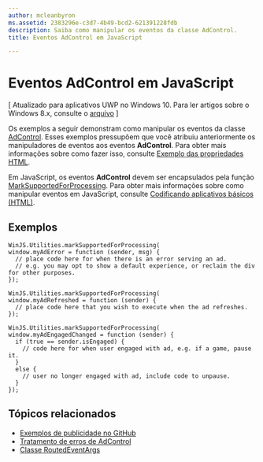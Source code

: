 ```yaml
---
author: mcleanbyron
ms.assetid: 2383296e-c3d7-4b49-bcd2-621391228fdb
description: Saiba como manipular os eventos da classe AdControl.
title: Eventos AdControl em JavaScript

---
```


# Eventos AdControl em JavaScript


\[ Atualizado para aplicativos UWP no Windows 10. Para ler artigos sobre o Windows 8.x, consulte o [arquivo](http://go.microsoft.com/fwlink/p/?linkid=619132) \]

Os exemplos a seguir demonstram como manipular os eventos da classe [AdControl](https://msdn.microsoft.com/library/windows/apps/microsoft.advertising.winrt.ui.adcontrol.aspx). Esses exemplos pressupõem que você atribuiu anteriormente os manipuladores de eventos aos eventos **AdControl**. Para obter mais informações sobre como fazer isso, consulte [Exemplo das propriedades HTML](html-properties-example.md).

Em JavaScript, os eventos **AdControl** devem ser encapsulados pela função [MarkSupportedForProcessing](http://msdn.microsoft.com/en-us/library/windows/apps/Hh967819.aspx). Para obter mais informações sobre como manipular eventos em JavaScript, consulte [Codificando aplicativos básicos (HTML)](https://msdn.microsoft.com/en-us/library/windows/apps/hh780660.aspx#adding-event-handlers).

## Exemplos

``` syntax
WinJS.Utilities.markSupportedForProcessing(
window.myAdError = function (sender, msg) {
  // place code here for when there is an error serving an ad.
  // e.g. you may opt to show a default experience, or reclaim the div for other purposes.
});

WinJS.Utilities.markSupportedForProcessing(
window.myAdRefreshed = function (sender) {
  // place code here that you wish to execute when the ad refreshes.
});

WinJS.Utilities.markSupportedForProcessing(
window.myAdEngagedChanged = function (sender) {
  if (true == sender.isEngaged) {
    // code here for when user engaged with ad, e.g. if a game, pause it.
  }
  else {
    // user no longer engaged with ad, include code to unpause.
  }
});
```

## Tópicos relacionados

* [Exemplos de publicidade no GitHub](http://aka.ms/githubads)
* [Tratamento de erros de AdControl](adcontrol-error-handling.md)
* [Classe RoutedEventArgs](http://msdn.microsoft.com/en-us/library/system.windows.routedeventargs.aspx)

 

 


<!--HONumber=May16_HO2-->


